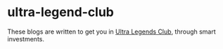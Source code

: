 # ultra-legend-club
These blogs are written to get you in [Ultra Legends Club](https://ultralegendsclub.com), through smart investments.

